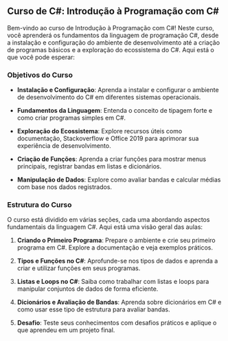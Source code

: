 ## Curso de C#: Introdução à Programação com C#

Bem-vindo ao curso de Introdução à Programação com C#! Neste curso, você aprenderá os fundamentos da linguagem de programação C#, desde a instalação e configuração do ambiente de desenvolvimento até a criação de programas básicos e a exploração do ecossistema do C#. Aqui está o que você pode esperar:

### Objetivos do Curso

- **Instalação e Configuração**: Aprenda a instalar e configurar o ambiente de desenvolvimento do C# em diferentes sistemas operacionais.
- **Fundamentos da Linguagem**: Entenda o conceito de tipagem forte e como criar programas simples em C#.

- **Exploração do Ecossistema**: Explore recursos úteis como documentação, Stackoverflow e Office 2019 para aprimorar sua experiência de desenvolvimento.

- **Criação de Funções**: Aprenda a criar funções para mostrar menus principais, registrar bandas em listas e dicionários.

- **Manipulação de Dados**: Explore como avaliar bandas e calcular médias com base nos dados registrados.

### Estrutura do Curso

O curso está dividido em várias seções, cada uma abordando aspectos fundamentais da linguagem C#. Aqui está uma visão geral das aulas:

1. **Criando o Primeiro Programa**: Prepare o ambiente e crie seu primeiro programa em C#. Explore a documentação e veja exemplos práticos.

2. **Tipos e Funções no C#**: Aprofunde-se nos tipos de dados e aprenda a criar e utilizar funções em seus programas.

3. **Listas e Loops no C#**: Saiba como trabalhar com listas e loops para manipular conjuntos de dados de forma eficiente.

4. **Dicionários e Avaliação de Bandas**: Aprenda sobre dicionários em C# e como usar esse tipo de estrutura para avaliar bandas.

5. **Desafio**: Teste seus conhecimentos com desafios práticos e aplique o que aprendeu em um projeto final.
